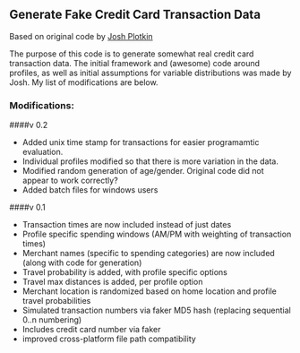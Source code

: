 ## Generate Fake Credit Card Transaction Data
Based on original code by [Josh Plotkin](https://github.com/joshplotkin/data_generation)

The purpose of this code is to generate somewhat real credit card transaction data. The initial framework and (awesome) code around profiles, as well as initial assumptions for variable distributions was made by Josh. My list of modifications are below.

### Modifications:

####v 0.2
* Added unix time stamp for transactions for easier programamtic evaluation.
* Individual profiles modified so that there is more variation in the data.
* Modified random generation of age/gender. Original code did not appear to work correctly?
* Added batch files for windows users

####v 0.1
* Transaction times are now included instead of just dates
* Profile specific spending windows (AM/PM with weighting of transaction times)
* Merchant names (specific to spending categories) are now included (along with code for generation)
* Travel probability is added, with profile specific options
* Travel max distances is added, per profile option
* Merchant location is randomized based on home location and profile travel probabilities
* Simulated transaction numbers via faker MD5 hash (replacing sequential 0..n numbering)
* Includes credit card number via faker
* improved cross-platform file path compatibility

